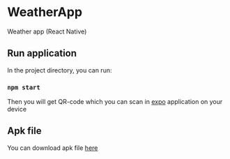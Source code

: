 # WeatherApp
Weather app (React Native)

## Run application
In the project directory, you can run:

### `npm start`
Then you will get QR-code which you can scan in [expo](https://expo.dev/) application on your device

## Apk file
You can download apk file [here](v1.0.0)
